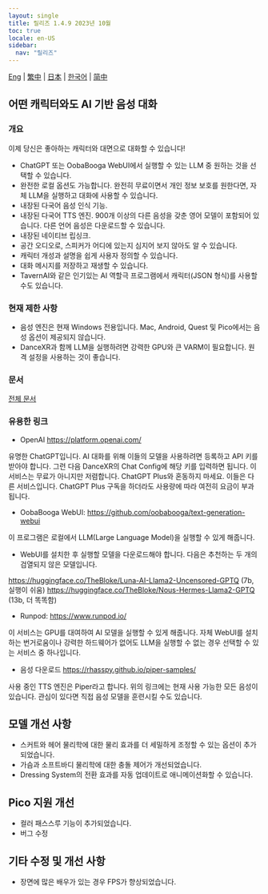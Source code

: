```yaml
---
layout: single
title: 릴리즈 1.4.9 2023년 10월
toc: true
locale: en-US
sidebar:
  nav: "릴리즈"
---
```

[Eng](/dancexr/releases/1.4.9) | [繁中](/tw/dancexr/releases/1.4.9) | [日本](/jp/dancexr/releases/1.4.9) | [한국어](/kr/dancexr/releases/1.4.9) | [简中](/zh/dancexr/releases/1.4.9)


## 어떤 캐릭터와도 AI 기반 음성 대화
### 개요
이제 당신은 좋아하는 캐릭터와 대면으로 대화할 수 있습니다!
* ChatGPT 또는 OobaBooga WebUI에서 실행할 수 있는 LLM 중 원하는 것을 선택할 수 있습니다.
* 완전한 로컬 옵션도 가능합니다. 완전히 무료이면서 개인 정보 보호를 원한다면, 자체 LLM을 실행하고 대화에 사용할 수 있습니다.
* 내장된 다국어 음성 인식 기능.
* 내장된 다국어 TTS 엔진. 900개 이상의 다른 음성을 갖춘 영어 모델이 포함되어 있습니다. 다른 언어 음성은 다운로드할 수 있습니다.
* 내장된 네이티브 립싱크.
* 공간 오디오로, 스피커가 어디에 있는지 심지어 보지 않아도 알 수 있습니다.
* 캐릭터 개성과 설명을 쉽게 사용자 정의할 수 있습니다.
* 대화 메시지를 저장하고 재생할 수 있습니다.
* TavernAI와 같은 인기있는 AI 역할극 프로그램에서 캐릭터(JSON 형식)를 사용할 수도 있습니다.

### 현재 제한 사항
* 음성 엔진은 현재 Windows 전용입니다. Mac, Android, Quest 및 Pico에서는 음성 옵션이 제공되지 않습니다.
* DanceXR과 함께 LLM을 실행하려면 강력한 GPU와 큰 VARM이 필요합니다. 원격 설정을 사용하는 것이 좋습니다.

### 문서
[전체 문서](../ai_chat)

### 유용한 링크

* OpenAI https://platform.openai.com/

유명한 ChatGPT입니다. AI 대화를 위해 이들의 모델을 사용하려면 등록하고 API 키를 받아야 합니다. 그런 다음 DanceXR의 Chat Config에 해당 키를 입력하면 됩니다. 이 서비스는 무료가 아니지만 저렴합니다. ChatGPT Plus와 혼동하지 마세요. 이들은 다른 서비스입니다. ChatGPT Plus 구독을 하더라도 사용량에 따라 여전히 요금이 부과됩니다.


* OobaBooga WebUI: https://github.com/oobabooga/text-generation-webui

이 프로그램은 로컬에서 LLM(Large Language Model)을 실행할 수 있게 해줍니다.


* WebUI를 설치한 후 실행할 모델을 다운로드해야 합니다. 다음은 추천하는 두 개의 검열되지 않은 모델입니다.

https://huggingface.co/TheBloke/Luna-AI-Llama2-Uncensored-GPTQ (7b, 실행이 쉬움)
https://huggingface.co/TheBloke/Nous-Hermes-Llama2-GPTQ (13b, 더 똑똑함)


* Runpod: https://www.runpod.io/

이 서비스는 GPU를 대여하여 AI 모델을 실행할 수 있게 해줍니다. 자체 WebUI를 설치하는 번거로움이나 강력한 하드웨어가 없어도 LLM을 실행할 수 없는 경우 선택할 수 있는 서비스 중 하나입니다.


* 음성 다운로드 https://rhasspy.github.io/piper-samples/

사용 중인 TTS 엔진은 Piper라고 합니다. 위의 링크에는 현재 사용 가능한 모든 음성이 있습니다. 관심이 있다면 직접 음성 모델을 훈련시킬 수도 있습니다.


## 모델 개선 사항
* 스커트와 헤어 물리학에 대한 물리 효과를 더 세밀하게 조정할 수 있는 옵션이 추가되었습니다.
* 가슴과 소프트바디 물리학에 대한 충돌 제어가 개선되었습니다.
* Dressing System의 전환 효과를 자동 업데이트로 애니메이션화할 수 있습니다.

## Pico 지원 개선
* 컬러 패스스루 기능이 추가되었습니다.
* 버그 수정

## 기타 수정 및 개선 사항
* 장면에 많은 배우가 있는 경우 FPS가 향상되었습니다.